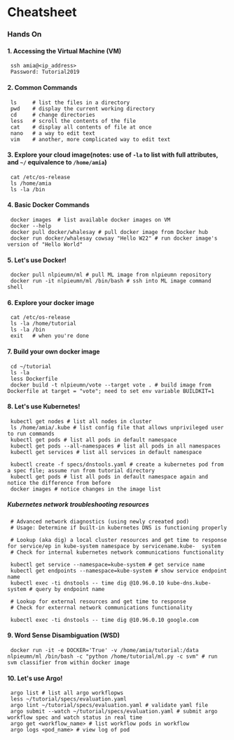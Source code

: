 # Cheatsheet

### Hands On

#### 1. Accessing the Virtual Machine (VM)
     ssh amia@<ip_address>
     Password: Tutorial2019

#### 2. Common Commands 
     ls     # list the files in a directory
     pwd    # display the current working directory
     cd     # change directories
     less   # scroll the contents of the file
     cat    # display all contents of file at once
     nano   # a way to edit text
     vim    # another, more complicated way to edit text
     
#### 3. Explore your cloud image(notes: use of `-la` to list with full attributes, and `~/` equivalence to `/home/amia`)
     cat /etc/os-release
     ls /home/amia
     ls -la /bin
     
#### 4. Basic Docker Commands 
     docker images  # list available docker images on VM 
     docker --help
     docker pull docker/whalesay # pull docker image from Docker hub
     docker run docker/whalesay cowsay "Hello W22" # run docker image's version of "Hello World" 
     
#### 5. Let's use Docker!
     docker pull nlpieumn/ml # pull ML image from nlpieumn repository
     docker run -it nlpieumn/ml /bin/bash # ssh into ML image command shell
     
#### 6. Explore your docker image
     cat /etc/os-release
     ls -la /home/tutorial
     ls -la /bin 
     exit   # when you're done
     
#### 7. Build your own docker image
     cd ~/tutorial
     ls -la
     less Dockerfile
     docker build -t nlpieumn/vote --target vote . # build image from Dockerfile at target = "vote"; need to set env variable BUILDKIT=1
     
#### 8. Let's use Kubernetes! 
     kubectl get nodes # list all nodes in cluster
     ls /home/amia/.kube # list config file that allows unprivileged user to run commands
     kubectl get pods # list all pods in default namespace
     kubectl get pods --all-namespaces # list all pods in all namespaces
     kubectl get services # list all services in default namespace
     
     kubectl create -f specs/dnstools.yaml # create a kubernetes pod from a spec file; assume run from tutorial directory
     kubectl get pods # list all pods in default namespace again and notice the difference from before
     docker images # notice changes in the image list
     
##### Kubernetes network troubleshooting resources 
     # Advanced network diagnostics (using newly creeated pod) 
     # Usage: Determine if built-in kubernetes DNS is functioning properly
     
     # Lookup (aka dig) a local cluster resources and get time to response for service/ep in kube-system namespace by servicename.kube-  system
     # Check for internal kubernetes network communications functionality
     
     kubectl get service --namespace=kube-system # get service name
     kubectl get endpoints --namespace=kube-system # show service endpoint name
     kubectl exec -ti dnstools -- time dig @10.96.0.10 kube-dns.kube-system # query by endpoint name

     # Lookup for external resources and get time to response
     # Check for exterrnal network communications functionality
     
     kubectl exec -ti dnstools -- time dig @10.96.0.10 google.com
     
#### 9. Word Sense Disambiguation (WSD) 
     docker run -it -e DOCKER='True' -v /home/amia/tutorial:/data nlpieumn/ml /bin/bash -c "python /home/tutorial/ml.py -c svm" # run svm classifier from within docker image
     
#### 10. Let's use Argo!
     argo list # list all argo workflopws
     less ~/tutorial/specs/evaluation.yaml 
     argo lint ~/tutorial/specs/evaluation.yaml # validate yaml file
     argo submit --watch ~/tutorial/specs/evaluation.yaml # submit argo workflow spec and watch status in real time
     argo get <workflow_name> # list workflow pods in workflow
     argo logs <pod_name> # view log of pod

